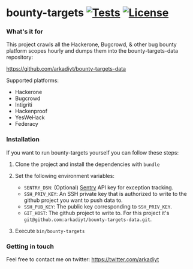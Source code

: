 # bounty-targets [![Tests](https://github.com/arkadiyt/bounty-targets/actions/workflows/build-test.yml/badge.svg)](https://github.com/arkadiyt/bounty-targets/actions/workflows/build-test.yml/badge.svg) [![License](https://img.shields.io/github/license/arkadiyt/bounty-targets-data.svg)](https://github.com/arkadiyt/bounty-targets/blob/master/LICENSE.md)

### What's it for

This project crawls all the Hackerone, Bugcrowd, & other bug bounty platform scopes hourly and dumps them into the bounty-targets-data repository:

https://github.com/arkadiyt/bounty-targets-data

Supported platforms:

- Hackerone
- Bugcrowd
- Intigriti
- Hackenproof
- YesWeHack
- Federacy

### Installation

If you want to run bounty-targets yourself you can follow these steps:

1. Clone the project and install the dependencies with `bundle`

1. Set the following environment variables:
    - `SENTRY_DSN`: (Optional) [Sentry](https://sentry.io/) API key for exception tracking.
    - `SSH_PRIV_KEY`: An SSH private key that is authorized to write to the github project you want to push data to.
    - `SSH_PUB_KEY`: The public key corresponding to `SSH_PRIV_KEY`.
    - `GIT_HOST`: The github project to write to. For this project it's `git@github.com:arkadiyt/bounty-targets-data.git`.
1. Execute `bin/bounty-targets`

### Getting in touch

Feel free to contact me on twitter: https://twitter.com/arkadiyt
